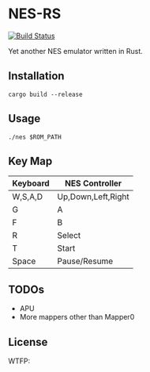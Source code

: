 # NES-RS
[![Build Status](https://travis-ci.org/myl2821/nes-rs.svg?branch=master)](https://travis-ci.org/myl2821/nes-rs)

Yet another NES emulator written in Rust.

## Installation

```
cargo build --release
```

## Usage

```
./nes $ROM_PATH
```

## Key Map

| Keyboard | NES Controller     |
| -------- | ------------------ |
| W,S,A,D  | Up,Down,Left,Right |
| G        | A                  |
| F        | B                  |
| R        | Select             |
| T        | Start              |
| Space    | Pause/Resume       |


## TODOs

- APU
- More mappers other than Mapper0

## License

WTFP:
